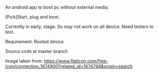 An android app to boot pc without external media.

[Pick]Start, plug and boot.

Currently in early, stage. So may not work on all device. Need testers to test.

Requirement: Rooted device


Source code at master branch

Image taken from: https://www.flaticon.com/free-icon/connection_1674900?related_id=1674798&origin=search





